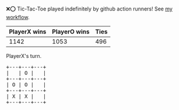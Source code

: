 :x::o: Tic-Tac-Toe played indefinitely by github action runners! See [my workflow](.github/workflows/play.yaml).

|PlayerX wins|PlayerO wins|Ties|
|-|-|-|
|1142|1053|496|

PlayerX's turn.

<pre>
+---+---+---+
|   | O |   |
+---+---+---+
| O | O |   |
+---+---+---+
| X | X |   |
+---+---+---+
</pre>